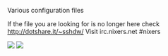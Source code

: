 Various configuration files

If the file you are looking for is no longer here check http://dotshare.it/~sshdw/
Visit irc.nixers.net #nixers

![](http://i.imgur.com/3EUsSWg.png)
![](http://i.imgur.com/m0mfURT.png)
